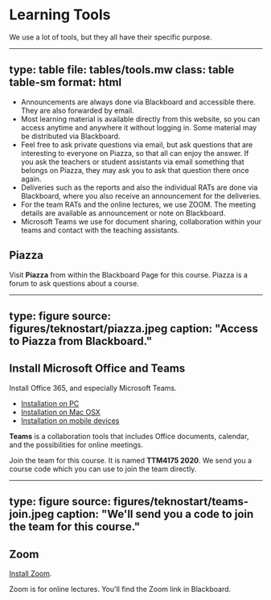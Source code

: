 # Learning Tools


We use a lot of tools, but they all have their specific purpose. 


---
type: table
file: tables/tools.mw
class: table table-sm
format: html
---


* Announcements are always done via Blackboard and accessible there. They are also forwarded by email. 
* Most learning material is available directly from this website, so you can access anytime and anywhere it without logging in. Some material may be distributed via Blackboard.
* Feel free to ask private questions via email, but ask questions that are interesting to everyone on Piazza, so that all can enjoy the answer. If you ask the teachers or student assistants via email something that belongs on Piazza, they may ask you to ask that question there once again. 
* Deliveries such as the reports and also the individual RATs are done via Blackboard, where you also receive an announcement for the deliveries.
* For the team RATs and the online lectures, we use ZOOM. The meeting details are available as announcement or note on Blackboard. 
* Microsoft Teams we use for document sharing, collaboration within your teams and contact with the teaching assistants. 



## Piazza

Visit **Piazza** from within the Blackboard Page for this course. Piazza is a forum to ask questions about a course. 

---
type: figure
source: figures/teknostart/piazza.jpeg
caption: "Access to Piazza from Blackboard."
---

## Install Microsoft Office and Teams

Install Office 365, and especially Microsoft Teams.

* [Installation on PC](https://innsida.ntnu.no/wiki/-/wiki/Norsk/Office+365+–%20Installere+på%20PC)
* [Installation on Mac OSX](https://innsida.ntnu.no/wiki/-/wiki/Norsk/Office+365+–%20Installere+på%20OSX)
* [Installation on mobile devices](https://innsida.ntnu.no/wiki/-/wiki/Norsk/Office+365+-+Installere+på%20mobil+og+nettbrett)

**Teams** is a collaboration tools that includes Office documents, calendar, and the possibilities for online meetings.

Join the team for this course. It is named **TTM4175 2020**. We send you a course code which you can use to join the team directly.

---
type: figure
source: figures/teknostart/teams-join.jpeg
caption: "We'll send you a code to join the team for this course."
---


## Zoom

[Install Zoom](https://innsida.ntnu.no/wiki/-/wiki/Norsk/zoom+-+last+ned+og+installer).

Zoom is for online lectures. You'll find the Zoom link in Blackboard.

 
